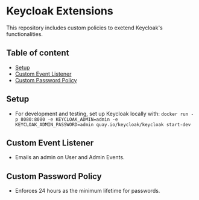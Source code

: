 # Keycloak Extensions

This repository includes custom policies to exetend Keycloak's functionalities. 

## Table of content

- [Setup](#setup)
- [Custom Event Listener](#custom-event-listener)
- [Custom Password Policy](#custom-password-policy)

## Setup
- For development and testing, set up Keycloak locally with: `docker run -p 8080:8080 -e KEYCLOAK_ADMIN=admin -e KEYCLOAK_ADMIN_PASSWORD=admin quay.io/keycloak/keycloak start-dev
`


## Custom Event Listener
- Emails an admin on User and Admin Events.

## Custom Password Policy
- Enforces 24 hours as the minimum lifetime for passwords.
